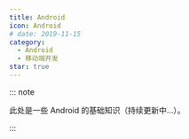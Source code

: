 ```yaml
---
title: Android
icon: Android
# date: 2019-11-15
category:
  - Android
  - 移动端开发
star: true
---
```


::: note

此处是一些 Android 的基础知识（持续更新中...）。

:::

<!-- more -->
